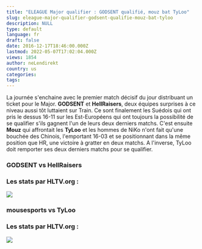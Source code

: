 ```yaml
---
title: "ELEAGUE Major qualifier : GODSENT qualifié, mouz bat TyLoo"
slug: eleague-major-qualifier-godsent-qualifie-mouz-bat-tyloo
description: NULL
type: default
language: fr
draft: false
date: 2016-12-17T18:46:00.000Z
lastmod: 2022-05-07T17:02:04.000Z
views: 1854
author: neLendirekt
country: us
categories:
tags:
---
```

La journée s'enchaine avec le premier match décisif du jour distribuant un ticket pour le Major. **GODSENT** et **HellRaisers**, deux équipes surprises à ce niveau aussi tôt luttaient sur Train. Ce sont finalement les Suédois qui ont pris le dessus 16-11 sur les Est-Européens qui ont toujours la possibilité de se qualifier s'ils gagnent l'un de leurs deux derniers matchs. C'est ensuite **Mouz** qui affrontait les **TyLoo** et les hommes de NiKo n'ont fait qu'une bouchée des Chinois, l'emportant 16-03 et se positionnant dans la même position que HR, une victoire à gratter en deux matchs. A l'inverse, TyLoo doit remporter ses deux derniers matchs pour se qualifier.

### **GODSENT vs HellRaisers**

### Les stats par HLTV.org :

_![](/storage/images/58558628c6329godsenthrpng.png)_

### **mousesports vs TyLoo**

### Les stats par HLTV.org :

_![](/storage/images/5855863732f1amouztyloopng.png)_
